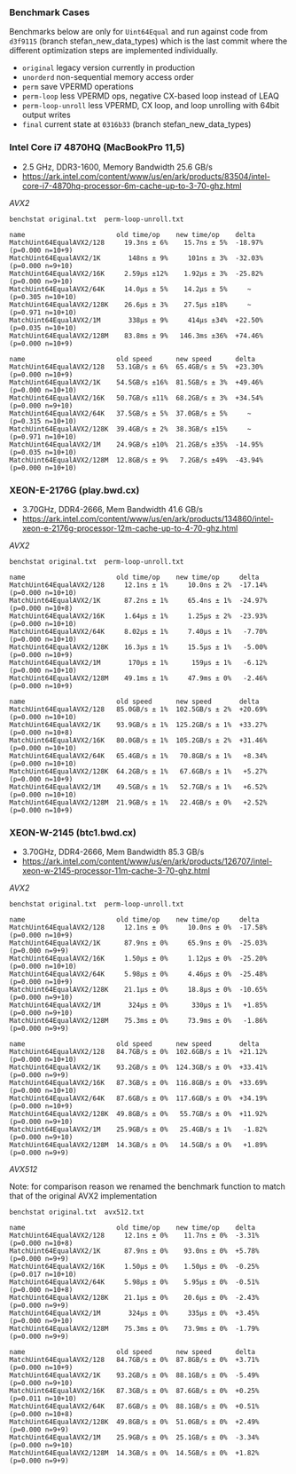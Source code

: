 ### Benchmark Cases

Benchmarks below are only for `Uint64Equal` and run against code from `d3f9115` (branch stefan_new_data_types) which is the last commit where the different optimization steps are implemented individually.

- `original` legacy version currently in production
- `unorderd` non-sequential memory access order
- `perm` save VPERMD operations
- `perm-loop` less VPERMD ops, negative CX-based loop instead of LEAQ
- `perm-loop-unroll` less VPERMD, CX loop, and loop unrolling with 64bit output writes
- `final` current state at `0316b33` (branch stefan_new_data_types)


### Intel Core i7 4870HQ (MacBookPro 11,5)

- 2.5 GHz, DDR3-1600, Memory Bandwidth  25.6 GB/s
- https://ark.intel.com/content/www/us/en/ark/products/83504/intel-core-i7-4870hq-processor-6m-cache-up-to-3-70-ghz.html

*AVX2*
```
benchstat original.txt  perm-loop-unroll.txt

name                       old time/op    new time/op    delta
MatchUint64EqualAVX2/128     19.3ns ± 6%    15.7ns ± 5%  -18.97%  (p=0.000 n=10+9)
MatchUint64EqualAVX2/1K       148ns ± 9%     101ns ± 3%  -32.03%  (p=0.000 n=9+10)
MatchUint64EqualAVX2/16K     2.59µs ±12%    1.92µs ± 3%  -25.82%  (p=0.000 n=9+10)
MatchUint64EqualAVX2/64K     14.0µs ± 5%    14.2µs ± 5%     ~     (p=0.305 n=10+10)
MatchUint64EqualAVX2/128K    26.6µs ± 3%    27.5µs ±18%     ~     (p=0.971 n=10+10)
MatchUint64EqualAVX2/1M       338µs ± 9%     414µs ±34%  +22.50%  (p=0.035 n=10+10)
MatchUint64EqualAVX2/128M    83.8ms ± 9%   146.3ms ±36%  +74.46%  (p=0.000 n=10+9)

name                       old speed      new speed      delta
MatchUint64EqualAVX2/128   53.1GB/s ± 6%  65.4GB/s ± 5%  +23.30%  (p=0.000 n=10+9)
MatchUint64EqualAVX2/1K    54.5GB/s ±16%  81.5GB/s ± 3%  +49.46%  (p=0.000 n=10+10)
MatchUint64EqualAVX2/16K   50.7GB/s ±11%  68.2GB/s ± 3%  +34.54%  (p=0.000 n=9+10)
MatchUint64EqualAVX2/64K   37.5GB/s ± 5%  37.0GB/s ± 5%     ~     (p=0.315 n=10+10)
MatchUint64EqualAVX2/128K  39.4GB/s ± 2%  38.3GB/s ±15%     ~     (p=0.971 n=10+10)
MatchUint64EqualAVX2/1M    24.9GB/s ±10%  21.2GB/s ±35%  -14.95%  (p=0.035 n=10+10)
MatchUint64EqualAVX2/128M  12.8GB/s ± 9%   7.2GB/s ±49%  -43.94%  (p=0.000 n=10+10)
```

### XEON-E-2176G (play.bwd.cx)

- 3.70GHz, DDR4-2666, Mem Bandwidth 41.6 GB/s
- https://ark.intel.com/content/www/us/en/ark/products/134860/intel-xeon-e-2176g-processor-12m-cache-up-to-4-70-ghz.html

*AVX2*
```
benchstat original.txt  perm-loop-unroll.txt

name                       old time/op    new time/op     delta
MatchUint64EqualAVX2/128     12.1ns ± 1%     10.0ns ± 2%  -17.14%  (p=0.000 n=10+10)
MatchUint64EqualAVX2/1K      87.2ns ± 1%     65.4ns ± 1%  -24.97%  (p=0.000 n=10+8)
MatchUint64EqualAVX2/16K     1.64µs ± 1%     1.25µs ± 2%  -23.93%  (p=0.000 n=10+10)
MatchUint64EqualAVX2/64K     8.02µs ± 1%     7.40µs ± 1%   -7.70%  (p=0.000 n=10+10)
MatchUint64EqualAVX2/128K    16.3µs ± 1%     15.5µs ± 1%   -5.00%  (p=0.000 n=10+9)
MatchUint64EqualAVX2/1M       170µs ± 1%      159µs ± 1%   -6.12%  (p=0.000 n=10+10)
MatchUint64EqualAVX2/128M    49.1ms ± 1%     47.9ms ± 0%   -2.46%  (p=0.000 n=10+9)

name                       old speed      new speed       delta
MatchUint64EqualAVX2/128   85.0GB/s ± 1%  102.5GB/s ± 2%  +20.69%  (p=0.000 n=10+10)
MatchUint64EqualAVX2/1K    93.9GB/s ± 1%  125.2GB/s ± 1%  +33.27%  (p=0.000 n=10+8)
MatchUint64EqualAVX2/16K   80.0GB/s ± 1%  105.2GB/s ± 2%  +31.46%  (p=0.000 n=10+10)
MatchUint64EqualAVX2/64K   65.4GB/s ± 1%   70.8GB/s ± 1%   +8.34%  (p=0.000 n=10+10)
MatchUint64EqualAVX2/128K  64.2GB/s ± 1%   67.6GB/s ± 1%   +5.27%  (p=0.000 n=10+9)
MatchUint64EqualAVX2/1M    49.5GB/s ± 1%   52.7GB/s ± 1%   +6.52%  (p=0.000 n=10+10)
MatchUint64EqualAVX2/128M  21.9GB/s ± 1%   22.4GB/s ± 0%   +2.52%  (p=0.000 n=10+9)
```


### XEON-W-2145 (btc1.bwd.cx)

- 3.70GHz, DDR4-2666, Mem Bandwidth 85.3 GB/s
- https://ark.intel.com/content/www/us/en/ark/products/126707/intel-xeon-w-2145-processor-11m-cache-3-70-ghz.html

*AVX2*
```
benchstat original.txt  perm-loop-unroll.txt

name                       old time/op    new time/op     delta
MatchUint64EqualAVX2/128     12.1ns ± 0%     10.0ns ± 0%  -17.58%  (p=0.000 n=10+9)
MatchUint64EqualAVX2/1K      87.9ns ± 0%     65.9ns ± 0%  -25.03%  (p=0.000 n=9+9)
MatchUint64EqualAVX2/16K     1.50µs ± 0%     1.12µs ± 0%  -25.20%  (p=0.000 n=10+10)
MatchUint64EqualAVX2/64K     5.98µs ± 0%     4.46µs ± 0%  -25.48%  (p=0.000 n=10+9)
MatchUint64EqualAVX2/128K    21.1µs ± 0%     18.8µs ± 0%  -10.65%  (p=0.000 n=9+10)
MatchUint64EqualAVX2/1M       324µs ± 0%      330µs ± 1%   +1.85%  (p=0.000 n=9+10)
MatchUint64EqualAVX2/128M    75.3ms ± 0%     73.9ms ± 0%   -1.86%  (p=0.000 n=9+9)

name                       old speed      new speed       delta
MatchUint64EqualAVX2/128   84.7GB/s ± 0%  102.6GB/s ± 1%  +21.12%  (p=0.000 n=10+10)
MatchUint64EqualAVX2/1K    93.2GB/s ± 0%  124.3GB/s ± 0%  +33.41%  (p=0.000 n=9+9)
MatchUint64EqualAVX2/16K   87.3GB/s ± 0%  116.8GB/s ± 0%  +33.69%  (p=0.000 n=10+10)
MatchUint64EqualAVX2/64K   87.6GB/s ± 0%  117.6GB/s ± 0%  +34.19%  (p=0.000 n=10+9)
MatchUint64EqualAVX2/128K  49.8GB/s ± 0%   55.7GB/s ± 0%  +11.92%  (p=0.000 n=9+10)
MatchUint64EqualAVX2/1M    25.9GB/s ± 0%   25.4GB/s ± 1%   -1.82%  (p=0.000 n=9+10)
MatchUint64EqualAVX2/128M  14.3GB/s ± 0%   14.5GB/s ± 0%   +1.89%  (p=0.000 n=9+9)
```

*AVX512*

Note: for comparison reason we renamed the benchmark function to match that of the original AVX2 implementation

```
benchstat original.txt  avx512.txt

name                       old time/op    new time/op    delta
MatchUint64EqualAVX2/128     12.1ns ± 0%    11.7ns ± 0%  -3.31%  (p=0.000 n=10+8)
MatchUint64EqualAVX2/1K      87.9ns ± 0%    93.0ns ± 0%  +5.78%  (p=0.000 n=9+9)
MatchUint64EqualAVX2/16K     1.50µs ± 0%    1.50µs ± 0%  -0.25%  (p=0.017 n=10+10)
MatchUint64EqualAVX2/64K     5.98µs ± 0%    5.95µs ± 0%  -0.51%  (p=0.000 n=10+8)
MatchUint64EqualAVX2/128K    21.1µs ± 0%    20.6µs ± 0%  -2.43%  (p=0.000 n=9+9)
MatchUint64EqualAVX2/1M       324µs ± 0%     335µs ± 0%  +3.45%  (p=0.000 n=9+10)
MatchUint64EqualAVX2/128M    75.3ms ± 0%    73.9ms ± 0%  -1.79%  (p=0.000 n=9+9)

name                       old speed      new speed      delta
MatchUint64EqualAVX2/128   84.7GB/s ± 0%  87.8GB/s ± 0%  +3.71%  (p=0.000 n=10+9)
MatchUint64EqualAVX2/1K    93.2GB/s ± 0%  88.1GB/s ± 0%  -5.49%  (p=0.000 n=9+10)
MatchUint64EqualAVX2/16K   87.3GB/s ± 0%  87.6GB/s ± 0%  +0.25%  (p=0.011 n=10+10)
MatchUint64EqualAVX2/64K   87.6GB/s ± 0%  88.1GB/s ± 0%  +0.51%  (p=0.000 n=10+8)
MatchUint64EqualAVX2/128K  49.8GB/s ± 0%  51.0GB/s ± 0%  +2.49%  (p=0.000 n=9+9)
MatchUint64EqualAVX2/1M    25.9GB/s ± 0%  25.1GB/s ± 0%  -3.34%  (p=0.000 n=9+10)
MatchUint64EqualAVX2/128M  14.3GB/s ± 0%  14.5GB/s ± 0%  +1.82%  (p=0.000 n=9+9)
```